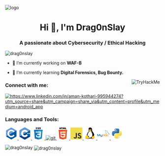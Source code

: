 ![logo](https://github.com/user-attachments/assets/b7d4a7c4-8a23-446b-ad18-c947deb3b27a)

<!--[tryhackme stats](https://www.tryhackme.com/badge/3046037)-->
<h1 align="center">Hi 👋, I'm Drag0nSlay</h1>
<h3 align="center">A passionate about Cybersecurity / Ethical Hacking</h3>

<p align="left"> <img src="https://komarev.com/ghpvc/?username=drag0nslay&label=Profile%20views&color=0e75b6&style=flat" alt="drag0nslay" /> </p>

- 🔭 I’m currently working on **WAF-B**

- 🌱 I’m currently learning **Digital Forensics, Bug Bounty.**

<img src="https://tryhackme-badges.s3.amazonaws.com/ak5518786.png" alt="TryHackMe" align = "Right">

<h3 align="left">Connect with me:</h3>
<p align="left">
<a href="https://www.linkedin.com/in/aman-kothari-995944274?utm_source=share&utm_campaign=share_via&utm_content=profile&utm_medium=android_app" target="blank"><img align="center" src="https://raw.githubusercontent.com/rahuldkjain/github-profile-readme-generator/master/src/images/icons/Social/linked-in-alt.svg" alt="https://www.linkedin.com/in/aman-kothari-995944274?utm_source=share&utm_campaign=share_via&utm_content=profile&utm_medium=android_app" height="30" width="40" /></a>
</p>

<h3 align="left">Languages and Tools:</h3>
<p align="left"> <a href="https://www.cprogramming.com/" target="_blank" rel="noreferrer"> <img src="https://raw.githubusercontent.com/devicons/devicon/master/icons/c/c-original.svg" alt="c" width="40" height="40"/> </a> <a href="https://www.w3schools.com/cpp/" target="_blank" rel="noreferrer"> <img src="https://raw.githubusercontent.com/devicons/devicon/master/icons/cplusplus/cplusplus-original.svg" alt="cplusplus" width="40" height="40"/> </a> <a href="https://www.w3schools.com/css/" target="_blank" rel="noreferrer"> <img src="https://raw.githubusercontent.com/devicons/devicon/master/icons/css3/css3-original-wordmark.svg" alt="css3" width="40" height="40"/> </a> <a href="https://git-scm.com/" target="_blank" rel="noreferrer"> <img src="https://www.vectorlogo.zone/logos/git-scm/git-scm-icon.svg" alt="git" width="40" height="40"/> </a> <a href="https://www.w3.org/html/" target="_blank" rel="noreferrer"> <img src="https://raw.githubusercontent.com/devicons/devicon/master/icons/html5/html5-original-wordmark.svg" alt="html5" width="40" height="40"/> </a> <a href="https://developer.mozilla.org/en-US/docs/Web/JavaScript" target="_blank" rel="noreferrer"> <img src="https://raw.githubusercontent.com/devicons/devicon/master/icons/javascript/javascript-original.svg" alt="javascript" width="40" height="40"/> </a> <a href="https://www.linux.org/" target="_blank" rel="noreferrer"> <img src="https://raw.githubusercontent.com/devicons/devicon/master/icons/linux/linux-original.svg" alt="linux" width="40" height="40"/> </a> <a href="https://www.mysql.com/" target="_blank" rel="noreferrer"> <img src="https://raw.githubusercontent.com/devicons/devicon/master/icons/mysql/mysql-original-wordmark.svg" alt="mysql" width="40" height="40"/> </a> <a href="https://www.python.org" target="_blank" rel="noreferrer"> <img src="https://raw.githubusercontent.com/devicons/devicon/master/icons/python/python-original.svg" alt="python" width="40" height="40"/> </a> </p>

<p><img align="left" src="https://github-readme-stats.vercel.app/api/top-langs?username=drag0nslay&show_icons=true&locale=en&layout=compact" alt="drag0nslay" /></p>

<p>&nbsp;<img align="center" src="https://github-readme-stats.vercel.app/api?username=drag0nslay&show_icons=true&locale=en" alt="drag0nslay" /></p>
